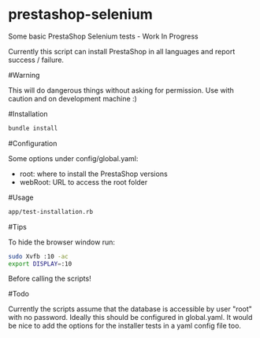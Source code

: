 prestashop-selenium
===================

Some basic PrestaShop Selenium tests - Work In Progress

Currently this script can install PrestaShop in all languages and report success / failure.

#Warning

This will do dangerous things without asking for permission. Use with caution and on development machine :)

#Installation

```bash
bundle install
```

#Configuration

Some options under config/global.yaml:
- root: where to install the PrestaShop versions
- webRoot: URL to access the root folder

#Usage

```bash
app/test-installation.rb
```

#Tips

To hide the browser window run:
```bash
sudo Xvfb :10 -ac
export DISPLAY=:10
```

Before calling the scripts!

#Todo

Currently the scripts assume that the database is accessible by user "root" with no password. Ideally this should be configured in global.yaml. It would be nice to add the options for the installer tests in a yaml config file too.
